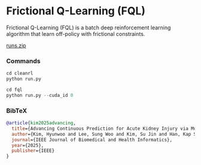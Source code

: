 # Frictional Q-Learning (FQL)

Frictional Q-Learning (FQL) is a batch deep reinforcement learning algorithm that learn off-policy with frictional constraints.

[runs.zip](https://drive.google.com/file/d/1iRxhVomISLPwDjOazPrOp1I3veaw72xX/view?usp=sharing)


### Commands
```python
cd cleanrl
python run.py

cd fql
python run.py --cuda_id 0
```

### BibTeX
```bibtex
@article{kim2025advancing,
  title={Advancing Continuous Prediction for Acute Kidney Injury via Multi-task Learning: Towards Better Clinical Applicability},
  author={Kim, Hyunwoo and Lee, Sung Woo and Kim, Su Jin and Han, Kap Su and Lee, Sijin and Song, Juhyun and Lee, Hyo Kyung},
  journal={IEEE Journal of Biomedical and Health Informatics},
  year={2025},
  publisher={IEEE}
}
